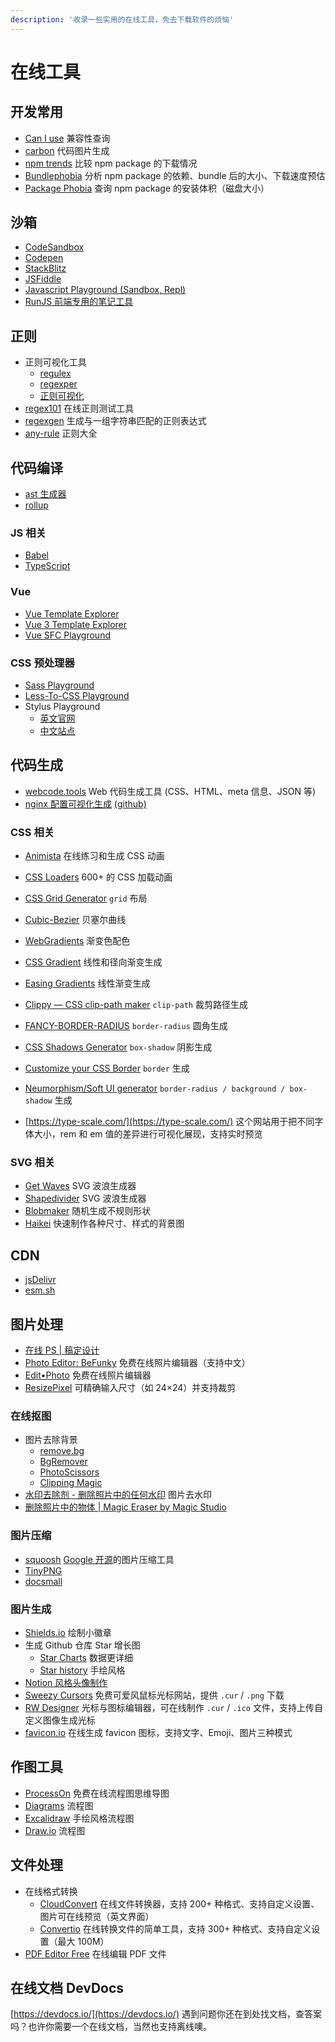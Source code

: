 ```yaml
---
description: '收录一些实用的在线工具，免去下载软件的烦恼'
---
```


# 在线工具

## 开发常用

- [Can I use](https://caniuse.com) 兼容性查询
- [carbon](https://carbon.now.sh) 代码图片生成
- [npm trends](https://www.npmtrends.com/) 比较 npm package 的下载情况
- [Bundlephobia](https://bundlephobia.com/) 分析 npm package 的依赖、bundle 后的大小、下载速度预估
- [Package Phobia](https://packagephobia.com/) 查询 npm package 的安装体积（磁盘大小）

## 沙箱

- [CodeSandbox](https://codesandbox.io)
- [Codepen](https://codepen.io)
- [StackBlitz](https://stackblitz.com)
- [JSFiddle](https://jsfiddle.net)
- [Javascript Playground (Sandbox, Repl)](https://playcode.io)
- [RunJS 前端专用的笔记工具](https://runjs.work/)

## 正则

- 正则可视化工具
  - [regulex](https://jex.im/regulex)
  - [regexper](https://regexper.com)
  - [正则可视化](https://wangwl.net/r/vr)
- [regex101](https://regex101.com) 在线正则测试工具
- [regexgen](https://npm.runkit.com/regexgen) 生成与一组字符串匹配的正则表达式
- [any-rule](https://any86.github.io/any-rule) 正则大全

## 代码编译

- [ast 生成器](https://astexplorer.net)
- [rollup](http://rollupjs.org/repl)

### JS 相关

- [Babel](https://www.babeljs.cn/repl)
- [TypeScript](https://www.typescriptlang.org/play)

### Vue

- [Vue Template Explorer](https://template-explorer.vuejs.org/)
- [Vue 3 Template Explorer](https://vue-next-template-explorer.netlify.app/)
- [Vue SFC Playground](https://sfc.vuejs.org/)

### CSS 预处理器

- [Sass Playground](https://www.sassmeister.com)
- [Less-To-CSS Playground](https://lesscss.org/less-preview)
- Stylus Playground
  - [英文官网](https://stylus-lang.com/try.html)
  - [中文站点](https://www.stylus-lang.cn/try.html)

## 代码生成

- [webcode.tools](https://webcode.tools) Web 代码生成工具 (CSS、HTML、meta 信息、JSON 等)
- [nginx 配置可视化生成](https://do.co/nginxconfig) [(github)](https://github.com/digitalocean/nginxconfig.io)

### CSS 相关

- [Animista](https://animista.net) 在线练习和生成 CSS 动画
- [CSS Loaders](https://css-loaders.com) 600+ 的 CSS 加载动画
- [CSS Grid Generator](https://cssgrid-generator.netlify.app) `grid` 布局
- [Cubic-Bezier](https://cubic-bezier.com) 贝塞尔曲线
- [WebGradients](https://webgradients.com) 渐变色配色
- [CSS Gradient](https://cssgradient.io/) 线性和径向渐变生成
- [Easing Gradients](https://larsenwork.com/easing-gradients) 线性渐变生成
- [Clippy — CSS clip-path maker](https://bennettfeely.com/clippy) `clip-path` 裁剪路径生成
- [FANCY-BORDER-RADIUS](https://9elements.github.io/fancy-border-radius) `border-radius` 圆角生成
- [CSS Shadows Generator](https://shadows.brumm.af) `box-shadow` 阴影生成
- [Customize your CSS Border](https://kovart.github.io/dashed-border-generator/) `border` 生成
- [Neumorphism/Soft UI generator](https://neumorphism.io) `border-radius / background / box-shadow` 生成

- [https://type-scale.com/](https://type-scale.com/) 这个网站用于把不同字体大小，rem 和 em 值的差异进行可视化展现，支持实时预览

### SVG 相关

- [Get Waves](https://getwaves.io) SVG 波浪生成器
- [Shapedivider](https://www.shapedivider.app) SVG 波浪生成器
- [Blobmaker](https://www.blobmaker.app) 随机生成不规则形状
- [Haikei](https://app.haikei.app) 快速制作各种尺寸、样式的背景图

## CDN

- [jsDelivr](https://www.jsdelivr.com)
- [esm.sh](https://esm.sh/)

## 图片处理

- [在线 PS | 稿定设计](https://ps.gaoding.com)
- [Photo Editor: BeFunky](https://www.befunky.com/create/) 免费在线照片编辑器（支持中文）
- [Edit•Photo](https://edit.photo) 免费在线照片编辑器
- [ResizePixel](https://www.resizepixel.com/download) 可精确输入尺寸（如 24×24）并支持裁剪

### 在线抠图

- 图片去除背景
  - [remove.bg](https://www.remove.bg/zh)
  - [BgRemover](https://www.aigei.com/bgremover)
  - [PhotoScissors](https://www.photoscissors.com)
  - [Clipping Magic](https://clippingmagic.com)
- [水印去除剂 - 删除照片中的任何水印](https://www.watermarkremover.io/zh) 图片去水印
- [删除照片中的物体 | Magic Eraser by Magic Studio](https://magicstudio.com/zh/magiceraser)

### 图片压缩

- [squoosh](https://squoosh.app) [Google 开源](https://github.com/GoogleChromeLabs/squoosh)的图片压缩工具
- [TinyPNG](https://tinypng.com)
- [docsmall](https://docsmall.com)

### 图片生成

- [Shields.io](https://shields.io/) 绘制小徽章
- 生成 Github 仓库 Star 增长图
  - [Star Charts](https://starchart.cc/) 数据更详细
  - [Star history](https://star-history.t9t.io/) 手绘风格
- [Notion 风格头像制作](https://notion-avatar.vercel.app/zh)
- [Sweezy Cursors](https://sweezy-cursors.com/) 免费可爱风鼠标光标网站，提供 `.cur` / `.png` 下载
- [RW Designer](https://www.rw-designer.com/) 光标与图标编辑器，可在线制作 `.cur` / `.ico` 文件，支持上传自定义图像生成光标
- [favicon.io](https://favicon.io/) 在线生成 favicon 图标，支持文字、Emoji、图片三种模式

## 作图工具

- [ProcessOn](https://www.processon.com/) 免费在线流程图思维导图
- [Diagrams](https://app.diagrams.net/) 流程图
- [Excalidraw](https://excalidraw.com/) 手绘风格流程图
- [Draw.io](https://www.iodraw.com/) 流程图

## 文件处理

- 在线格式转换
  - [CloudConvert](https://cloudconvert.com/) 在线文件转换器，支持 200+ 种格式、支持自定义设置、图片可在线预览（英文界面）
  - [Convertio](https://convertio.co/zh/) 在线转换文件的简单工具，支持 300+ 种格式、支持自定义设置（最大 100M）
- [PDF Editor Free](https://www.pdfescape.com) 在线编辑 PDF 文件

## 在线文档 DevDocs

[https://devdocs.io/](https://devdocs.io/)
遇到问题你还在到处找文档，查答案吗？也许你需要一个在线文档，当然也支持离线噢。
